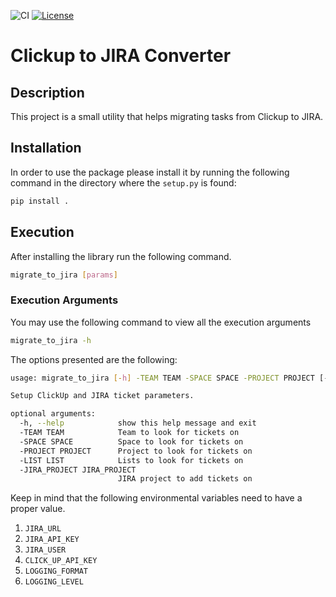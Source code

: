 [license-url]: https://opensource.org/licenses/MIT
[license-image]: https://img.shields.io/npm/l/make-coverage-badge.svg
![CI](https://github.com/anmarkoulis/clickup-to-jira/workflows/CI/badge.svg)
[![License][license-image]][license-url]

# Clickup to JIRA Converter

## Description

This project is a small utility that helps migrating tasks from Clickup to JIRA.

## Installation

In order to use the package please install it by running the following command in the directory where the `setup.py` is found:

```bash
pip install .
```

## Execution

After installing the library run the following command.

```bash
migrate_to_jira [params]
```
### Execution Arguments

You may use the following command to view all the execution arguments

```bash
migrate_to_jira -h
```

The options presented are the following:

```bash
usage: migrate_to_jira [-h] -TEAM TEAM -SPACE SPACE -PROJECT PROJECT [-LIST LIST] -JIRA_PROJECT JIRA_PROJECT

Setup ClickUp and JIRA ticket parameters.

optional arguments:
  -h, --help            show this help message and exit
  -TEAM TEAM            Team to look for tickets on
  -SPACE SPACE          Space to look for tickets on
  -PROJECT PROJECT      Project to look for tickets on
  -LIST LIST            Lists to look for tickets on
  -JIRA_PROJECT JIRA_PROJECT
                        JIRA project to add tickets on

```

Keep in mind that the following environmental variables need to have a proper value.

1. `JIRA_URL`
1. `JIRA_API_KEY`
1. `JIRA_USER`
1. `CLICK_UP_API_KEY`
1. `LOGGING_FORMAT`
1. `LOGGING_LEVEL`
